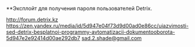 **Эксплойт для получения пароля пользователей Detrix.


http://forum.detrix.kz
https://zen.yandex.ru/media/id/5d947e04f73d9d00ad0e86cc/uiazvimosti-sed-detrix-besplatnoi-programmy-avtomatizacii-dokumentooborota-5d947e2e92414d00ae292db7
sad.2.shade@gmail.com
